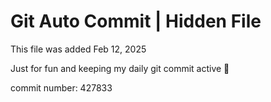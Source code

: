 # Git Auto Commit | Hidden File

This file was added Feb 12, 2025

Just for fun and keeping my daily git commit active 🤪

commit number: 427833
